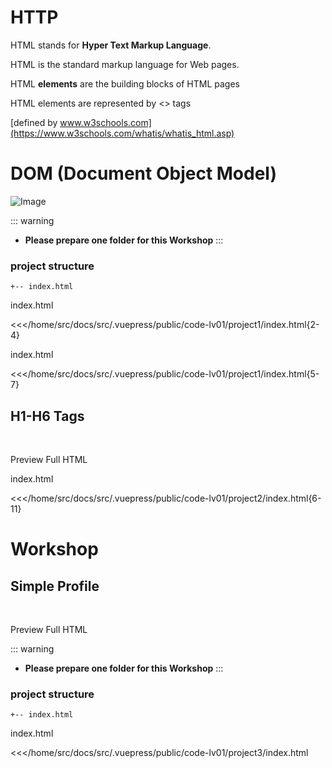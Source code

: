 # HTTP

HTML stands for **Hyper Text Markup Language**.

HTML is the standard markup language for Web pages.

HTML **elements** are the building blocks of HTML 
pages


HTML elements are represented by <> tags

[defined by www.w3schools.com](https://www.w3schools.com/whatis/whatis_html.asp)

# DOM (Document Object Model)

![Image](https://www.w3schools.com/js/pic_htmltree.gif)

::: warning
- **Please prepare one folder for this Workshop**
:::

### project structure
```
+-- index.html
```

index.html

<<</home/src/docs/src/.vuepress/public/code-lv01/project1/index.html{2-4}

index.html

<<</home/src/docs/src/.vuepress/public/code-lv01/project1/index.html{5-7}

## H1-H6 Tags

<br>

<StaticLink :href="$withBase('/code-lv01/project2/index.html')">Preview Full HTML</StaticLink>

index.html

<<</home/src/docs/src/.vuepress/public/code-lv01/project2/index.html{6-11}

# Workshop



## Simple Profile

<br>

<StaticLink :href="$withBase('/code-lv01/project3/index.html')">Preview Full HTML</StaticLink>

::: warning
- **Please prepare one folder for this Workshop**
:::

### project structure
```
+-- index.html
```

index.html

<<</home/src/docs/src/.vuepress/public/code-lv01/project3/index.html

